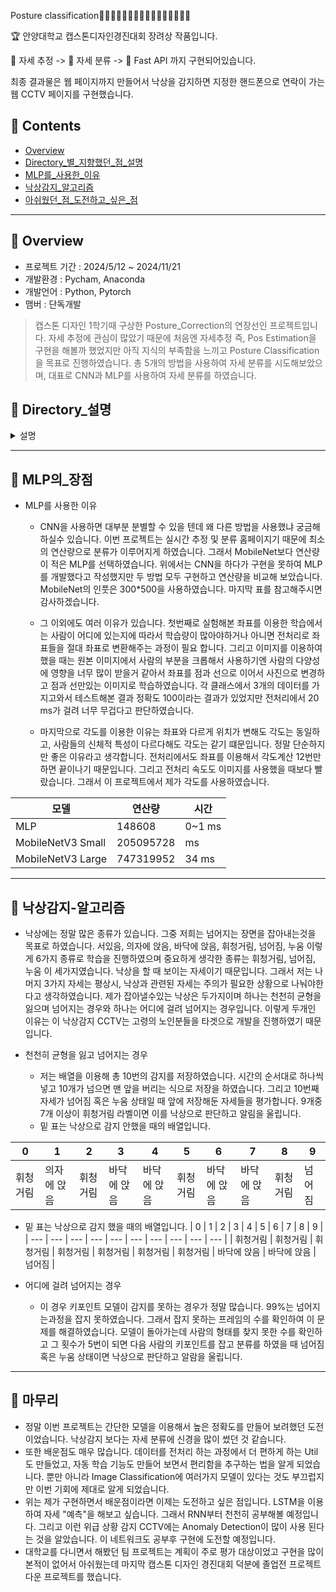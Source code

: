 Posture classification🙎‍♂🙅‍♂🙆‍♂💁‍♂🙋‍♂🙇‍♂🤦‍♂🤷‍♂

🏆 안양대학교 캡스톤디자인경진대회 장려상 작품입니다.

🧬 자세 추정 -> 🧬 자세 분류 -> 📡 Fast API 까지 구현되어있습니다.

최종 결과물은 웹 페이지까지 만들어서 낙상을 감지하면 지정한 핸드폰으로 연락이 가는 웹 CCTV 페이지를 구현했습니다.

## 📂 Contents
  - [Overview](#overview)
  - [Directory_별_지향했던_점_설명](#directory-설명)
  - [MLP를_사용한_이유](#MLP의-장점)
  - [낙상감지_알고리즘](#낙상감지-알고리즘)
  - [아쉬웠던_점_도전하고_싶은_점](#마무리)
    
------------
## 👀 Overview
 - 프로젝트 기간 : 2024/5/12 ~ 2024/11/21
 - 개발환경 : Pycham, Anaconda
 - 개발언어 : Python, Pytorch
 - 맴버 : 단독개발
> 캡스톤 디자인 1학기때 구상한 Posture_Correction의 연장선인 프로젝트입니다. 자세 추정에 관심이 많았기 때문에 처음엔 자세추정 즉, Pos Estimation을 구현을 해볼까 했었지만 아직 지식의 부족함을 느끼고 Posture Classification을 목표로 진행하였습니다. 총 5개의 방법을 사용하여 자세 분류를 시도해보았으며, 대표로 CNN과 MLP를 사용하여 자세 분류를 하였습니다.

## 📂 Directory_설명
<details>
<summary>설명</summary>
<div markdown="1">
  
+ 0.Util
  + CNN, MLP 모델을 학습하기전 데이터들을 전처리할 때 사용하는 프로그램들을 모아두었습니다.
    
+ 01.MLP_With_Coordinates
  + MLP를 사용하여 자세 분류를 한 첫번째 시도입니다.
  + 본 모델은 신체의 좌표들을 인풋으로 받아 학습을 합니다.
  + 인터넷에서 쉽게 찾아볼 수 있는 방법입니다.
    
+ 02.Use_CNN
  + 총 3가지 Image Classification 모델을 사용하여 학습 후 자세 분류를 시도하였습니다.
  + 모델은 MobileNetV3, ResNet50, GoogleNet 으로 선정하였습니다.
  + 논문을 찾아보면 많이 보이는 방법중 하나입니다. 허나 CNN을 사용하면 자세 추정 모델은 안쓰고 그 상황 전체 이미지를 사용하는것 같습니다.

+ 03.2Step_MLP
  + 어깨와 어깨의 길이와 골반과 골반의 길이를 이용하여 가까워지고 멀어지고를 판별하고 몸의 기울기가 0.3 이하 -0.3 이상이면 서있는 상태 아니면 기울어진 상태로 판단하였습니다. <- 이건 인공지능이 아니어서 바로 폐기하였습니다.
  + 이제부터 본격적으로 사용한 몸의 관절 각도를 사용하여 자세를 평가하였습니다.

+ 04.Four_MLP
  + 각도를 이용해 학습을 한 결과 처음에는 80%정도의 정확도가 나왔던걸로 기억합니다. 정확도를 높이기 위해 몇가지 가설을 세워보았습니다. 첫번째 가설로 MLP를 두번쓰면서 첫 MLP는 사람의 몸각도에 따른 클래스 분류 그리고 두번째 MLP는 자세 분류를 하면 정확도가 개선되지 않을까 였습니다. 그래서 첫 MLP에서는 3개의 Class를 분류하고 두번째 MLP는 그 Class에 맞는 동작들로만 분류를 하도록 하였습니다. 하지만 정확도는 개선되지 않아 다른 방법을 시도하게 되었습니다. 이는 05.MLP_With_Angle/5_3/ 에서 더욱 연구해보았습니다.

+ 05.MLP_With_Angle
  + 이 디렉토리에 제가 테스트해본 핵심이 있다고 생각합니다. 우선 대표적으로 RNN, LSTM, 중간 Input 추가, 자동 학습 기능 이렇게 4가지 입니다. 이중 RNN과 LSTM은 얕은 지식을 가지고 했기때문에 나중에 공부를 더 해보고 다시 시도해볼 예정입니다. 중간 Input추가는 말 그대로 신경망 중간에 Input을 추가하는 방법이었습니다. 저는 낙상 감지 CCTV라는 주제로 진행하였기떄문에 사람의 몸 기울기에 정답이 있을거라고 예상했습니다. 그래서 첫 인풋에 몸의 기울기 추가, 중간부분에 추가 등 여러부분에 추가를 해보면서 테스트를 해보았습니다. 결과는 그렇게 좋지않아 다시 처음과 같이 중간에 Input을 추가하지 않는 형태로 진행하였습니다. 자동학습은 06.Find_The_Best에서 다루겠습니다.

+ 06.Find_The_Best
  + 이름 그대로 최고의 모델을 찾는 과정이었습니다. 은닉층의 개수를 변경해가면서 전에 학습이 완료된 모델보다 더 좋은 성능을 낼 수 있는 모델이 있는지 궁금하였습니다. 그래서 2,3,4,5,6 개수의 은닉층을 갖는 모델들을 각각 학습을 하면서, 하나의 모델을 하나의 노드수로 진행하지않고 여러 노드수를 사용해 학습을 각각했습니다. 예를 들어서 은닉층이 두개인 모델의 경우 입력층 - 은닉층 - 은닉층 - 출력층 구조일 텐데 은닉층을 3,3 을 넣어보고 5,5 도 넣어보고 7,7 도 넣는다는 말입니다. 이걸 단일 학습으로 하자니 학교나 회사에 있을 때 학습이 끝날때 시간이 아깝덜라고요. 이때 한 모델당 반나절 정도 걸렸습니다. 그래서 엑셀에 원하는 레이어수와 optimizer, DropOut 을 작성해주면 제가 작성한 모델 구조를 전부 학습을 시켜주는 시스템을 구축하였습니다. 한번 학습을 걸고 이틀 뒤나 사흘뒤에 확인하니 정말 편했던것 같습니다. 이때 은닉층은 늘어날 수록 성능이 좋았으며, 특히 입력층 - 64 - 128 - 256 - 256 - 128 - 64 - 출력층, Adam, DorpOut = 0.2(층 사이마다 다 넣었습니다.) 이 95%의 성능을 보여주어서 발표때 이 모델을 사용하였습니다. 

+ 07.Final_Model
  + 마지막으로 작품에 사용할 모델을 어떤식으로 사용할지 틀을 잡았습니다. 낙상감지는 여러명일 경우 트레이싱 기능이 없기때문에 신뢰도가 없다고 생각하여 1인모드와 다인모드로 나눠서 만들어봤습니다. 1인모드는 낙상감지를 지원하는것에 반해 다인모드는 낙상모드가 가능하지만 1인모드와 다른점은 알고리즘 적용이 아닌 자세 분류 후 특정 자세에 낙상 판정을 하는게 다릅니다. 다른 기능으로는 시크릿 모드라고 frame값을 0으로 채워서 검은 화면 위에 키포인트만 보이게 해보았습니다.

+ 08.Apply_FastAPI 
  + 최종 모델 및 알고리즘들을 FastApi에 적용하였습니다.

</div>
</details>

------------

## 🧬 MLP의_장점

+ MLP를 사용한 이유
  + CNN을 사용하면 대부분 분별할 수 있을 텐데 왜 다른 방법을 사용했냐 궁금해 하실수 있습니다. 이번 프로젝트는 실시간 추정 및 분류 홈페이지기 때문에 최소의 연산량으로 분류가 이루어지게 하였습니다. 그래서 MobileNet보다 연산량이 적은 MLP를 선택하였습니다. 위에서는 CNN을 하다가 구현을 못하여 MLP를 개발했다고 작성했지만 두 방법 모두 구현하고 연산량을 비교해 보았습니다. MobileNet의 인풋은 300*500을 사용하였습니다. 마지막 표를 참고해주시면 감사하겠습니다.

  + 그 이외에도 여러 이유가 있습니다. 첫번째로 실험해본 좌표를 이용한 학습에서는 사람이 어디에 있는지에 따라서 학습량이 많아야하거나 아니면 전처리로 좌표들을 절대 좌표로 변환해주는 과정이 필요 합니다. 그리고 이미지를 이용하여 했을 때는 원본 이미지에서 사람의 부분을 크롭해서 사용하기엔 사람의 다양성에 영향을 너무 많이 받을거 같아서 좌표를 점과 선으로 이어서 사진으로 변경하고 점과 선만있는 이미지로 학습하였습니다. 각 클래스에서 3개의 데이터를 가지고와서 테스트해본 결과 정확도 100이라는 결과가 있었지만 전처리에서 20 ms가 걸려 너무 무겁다고 판단하였습니다.
    
  + 마지막으로 각도를 이용한 이유는 좌표와 다르게 위치가 변해도 각도는 동일하고, 사람들의 신체적 특성이 다르다해도 각도는 같기 떄문입니다. 정말 단순하지만 좋은 이유라고 생각합니다. 전처리에서도 좌표를 이용해서 각도계산 12번만하면 끝이나기 때문입니다. 그리고 전처리 속도도 이미지를 사용했을 때보다 빨랐습니다. 그래서 이 프로젝트에서 제가 각도를 사용하였습니다.

| 모델 | 연산량 | 시간 |
| --- | --- | --- |
| MLP | 148608 | 0~1 ms |
| MobileNetV3 Small | 205095728 | ms |
| MobileNetV3 Large | 747319952 | 34 ms |

------------

## 🤾 낙상감지-알고리즘
+ 낙상에는 정말 많은 종류가 있습니다. 그중 저희는 넘어지는 장면을 잡아내는것을 목표로 하였습니다. 서있음, 의자에 앉음, 바닥에 앉음, 휘청거림, 넘어짐, 누움 이렇게 6가지 종류로 학습을 진행하였으며 중요하게 생각한 종류는 휘청거림, 넘어짐, 누움 이 세가지였습니다. 낙상을 할 때 보이는 자세이기 때문입니다. 그래서 저는 나머지 3가지 자세는 평상시, 낙상과 관련된 자세는 주의가 필요한 상황으로 나눠야한다고 생각하였습니다. 제가 잡아낼수있는 낙상은 두가지이며 하나는 천천히 균형을 잃으며 넘어지는 경우와 하나는 어디에 걸려 넘어지는 경우입니다. 이렇게 두개인 이유는 이 낙상감지 CCTV는 고령의 노인분들을 타겟으로 개발을 진행하였기 때문입니다.

+ 천천히 균형을 잃고 넘어지는 경우
  + 저는 배열을 이용해 총 10번의 감지를 저장하였습니다. 시간의 순서대로 하나씩 넣고 10개가 넘으면 맨 앞을 버리는 식으로 저장을 하였습니다. 그리고 10번째 자세가 넘어짐 혹은 누움 상태일 때 앞에 저장해둔 자세들을 평가합니다. 9개중 7개 이상이 휘청거림 라벨이면 이를 낙상으로 판단하고 알림을 울립니다.
  + 밑 표는 낙상으로 감지 안했을 때의 배열입니다.

| 0 | 1 | 2 | 3 | 4 | 5 | 6 | 7 | 8 | 9 |
| --- | --- | --- | --- | --- | --- | --- | --- | --- | --- |
| 휘청거림 | 의자에 앉음 | 휘청거림 | 바닥에 앉음 | 바닥에 앉음 | 휘청거림 | 바닥에 앉음 | 바닥에 앉음 | 휘청거림 | 넘어짐 |

  + 밑 표는 낙상으로 감지 했을 때의 배열입니다.
| 0 | 1 | 2 | 3 | 4 | 5 | 6 | 7 | 8 | 9 |
| --- | --- | --- | --- | --- | --- | --- | --- | --- | --- |
| 휘청거림 | 휘청거림 | 휘청거림 | 휘청거림 | 휘청거림 | 휘청거림 | 휘청거림 | 바닥에 앉음 | 바닥에 앉음 | 넘어짐 |

+ 어디에 걸려 넘어지는 경우
  + 이 경우 키포인트 모델이 감지를 못하는 경우가 정말 많습니다. 99%는 넘어지는과정을 잡지 못하였습니다. 그래서 잡지 못하는 프레임의 수를 확인하여 이 문제를 해결하였습니다. 모델이 돌아가는데 사람의 형태를 찾지 못한 수를 확인하고 그 횟수가 5번이 되면 다음 사람의 키포인트를 잡고 분류를 하였을 때 넘어짐 혹은 누움 상태이면 낙상으로 판단하고 알람을 울립니다.

------------
 
## 👋 마무리
+ 정말 이번 프로젝트는 간단한 모델을 이용해서 높은 정확도를 만들어 보려했던 도전이었습니다. 낙상감지 보다는 자세 분류에 신경을 많이 썼던 것 같습니다.
+ 또한 배운점도 매우 많습니다. 데이터를 전처리 하는 과정에서 더 편하게 하는 Util도 만들었고, 자동 학습 기능도 만들어 보면서 편리함을 추구하는 법을 알게 되었습니다. 뿐만 아니라 Image Classification에 여러가지 모델이 있다는 것도 부끄럽지만 이번 기회에 제대로 알게 되었습니다.
+ 위는 제가 구현하면서 배운점이라면 이제는 도전하고 싶은 점입니다. LSTM을 이용하여 자세 "예측"을 해보고 싶습니다. 그래서 RNN부터 천천히 공부해볼 예정입니다. 그리고 이런 위급 상황 감지 CCTV에는 Anomaly Detection이 많이 사용 된다는 것을 알았습니다. 이 네트워크도 공부후 구현에 도전할 예정입니다.
+ 대학교를 다니면서 해봤던 팀 프로젝트는 계획이 주로 평가 대상이었고 구현을 많이 본적이 없어서 아쉬웠는데 마지막 캡스톤 디자인 경진대회 덕분에 졸업전 프로젝트 다운 프로젝트를 했습니다. 
